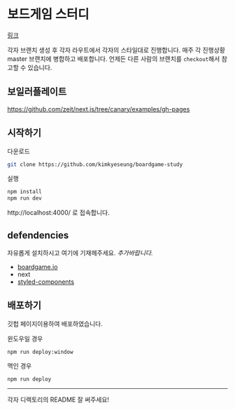 # 보드게임 스터디

[링크](https://kimkyeseung.github.io/boardgame-study/)

각자 브랜치 생성 후 각자 라우트에서 각자의 스타일대로 진행합니다.
매주 각 진행상황 master 브랜치에 병합하고 배포합니다.
언제든 다른 사람의 브랜치를 `checkout`해서 참고할 수 있습니다.

## 보일러플레이트
https://github.com/zeit/next.js/tree/canary/examples/gh-pages

## 시작하기
다운로드
```bash
git clone https://github.com/kimkyeseung/boardgame-study
```
실행
```bash
npm install
npm run dev
```
http://localhost:4000/ 로 접속합니다.

## defendencies 
자유롭게 설치하시고 여기에 기재헤주세요.
*추가바랍니다.*
- [boardgame.io](https://boardgame.io/)
- next
- [styled-components](https://styled-components.com/)

## 배포하기
깃헙 페이지이용하여 배포하였습니다.

윈도우일 경우
```
npm run deploy:window
```
맥인 경우
```
npm run deploy
```
---
각자 디렉토리의 README 잘 써주세요!
